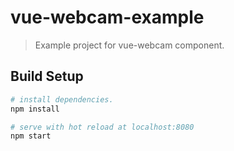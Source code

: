 # vue-webcam-example

> Example project for vue-webcam component.

## Build Setup

``` bash
# install dependencies.
npm install

# serve with hot reload at localhost:8080
npm start
```
